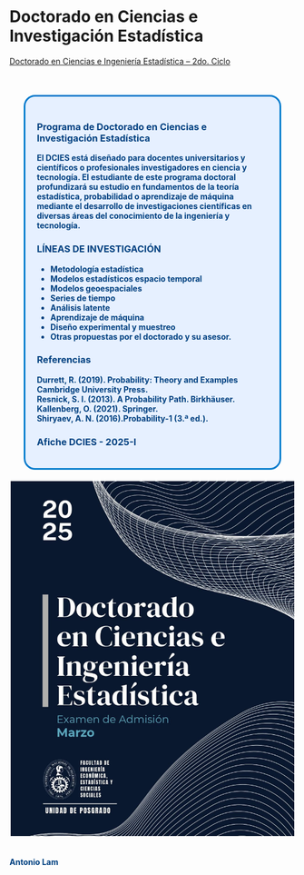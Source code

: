 # Doctorado en Ciencias e Investigación Estadística  

[Doctorado en Ciencias e Ingeniería Estadística – 2do. Ciclo](https://alamg-phd.github.io/AcademicTools/PHD%20-%20Antonio%20Lam%20-%202do%20Ciclo.html)

<br>

<div style="
  border: 3px solid #007ACC;
  border-radius: 20px;
  background-color: #E6F0FF;
  padding: 20px;
  margin: 20px auto;
  max-width: 90%;
  box-sizing: border-box;
  display: block;
  word-wrap: break-word;
  overflow-wrap: break-word;
  overflow: hidden; /* Oculta cualquier contenido que desborde */
">

<b style="color:#004080;">

### Programa de Doctorado en Ciencias e Investigación Estadística  

El DCIES está diseñado para docentes universitarios y científicos o profesionales investigadores en ciencia y tecnología. El estudiante de este programa doctoral profundizará su estudio en fundamentos de la teoría estadística, probabilidad o aprendizaje de máquina mediante el desarrollo de investigaciones científicas en diversas áreas del conocimiento de la ingeniería y tecnología.  

### LÍNEAS DE INVESTIGACIÓN  

- Metodología estadística
- Modelos estadísticos espacio temporal
- Modelos geoespaciales
- Series de tiempo
- Análisis latente
- Aprendizaje de máquina
- Diseño experimental y muestreo
- Otras propuestas por el doctorado y su asesor.

### Referencias  

Durrett, R. (2019). Probability: Theory and Examples Cambridge University Press.   
Resnick, S. I. (2013). A Probability Path. Birkhäuser.   
Kallenberg, O. (2021). Springer.    
Shiryaev, A. N. (2016).Probability-1 (3.ª ed.).  

### Afiche DCIES - 2025-I  

</div>

<div align="center">
  <img src="https://raw.githubusercontent.com/alamg-phd/AcademicTools/main/afiche_doctorado_20205.jpg" 
       alt="Afiche Doctorado 2025" 
       width="500" />
</div>

<br> 
<br>
<b>Antonio Lam</b></p>
